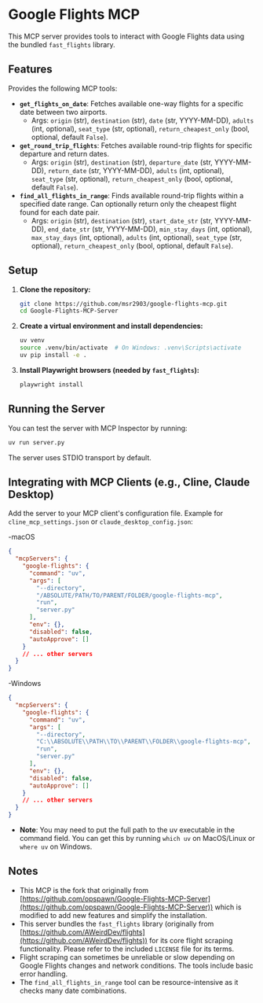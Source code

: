 # Google Flights MCP

This MCP server provides tools to interact with Google Flights data using the bundled `fast_flights` library.

## Features

Provides the following MCP tools:

*   **`get_flights_on_date`**: Fetches available one-way flights for a specific date between two airports.
    *   Args: `origin` (str), `destination` (str), `date` (str, YYYY-MM-DD), `adults` (int, optional), `seat_type` (str, optional), `return_cheapest_only` (bool, optional, default `False`).
*   **`get_round_trip_flights`**: Fetches available round-trip flights for specific departure and return dates.
    *   Args: `origin` (str), `destination` (str), `departure_date` (str, YYYY-MM-DD), `return_date` (str, YYYY-MM-DD), `adults` (int, optional), `seat_type` (str, optional), `return_cheapest_only` (bool, optional, default `False`).
*   **`find_all_flights_in_range`**: Finds available round-trip flights within a specified date range. Can optionally return only the cheapest flight found for each date pair.
    *   Args: `origin` (str), `destination` (str), `start_date_str` (str, YYYY-MM-DD), `end_date_str` (str, YYYY-MM-DD), `min_stay_days` (int, optional), `max_stay_days` (int, optional), `adults` (int, optional), `seat_type` (str, optional), `return_cheapest_only` (bool, optional, default `False`).

## Setup

1.  **Clone the repository:**
    ```bash
    git clone https://github.com/msr2903/google-flights-mcp.git
    cd Google-Flights-MCP-Server
    ```
2.  **Create a virtual environment and install dependencies:**
    ```bash
    uv venv
    source .venv/bin/activate  # On Windows: .venv\Scripts\activate
    uv pip install -e .
    ```
3.  **Install Playwright browsers (needed by `fast_flights`):**
    ```bash
    playwright install
    ```

## Running the Server

You can test the server with MCP Inspector by running:

```bash
uv run server.py
```

The server uses STDIO transport by default.

## Integrating with MCP Clients (e.g., Cline, Claude Desktop)

Add the server to your MCP client's configuration file. Example for `cline_mcp_settings.json` or `claude_desktop_config.json`:

-macOS
```json
{
  "mcpServers": {
    "google-flights": {
      "command": "uv",
      "args": [
        "--directory",
        "/ABSOLUTE/PATH/TO/PARENT/FOLDER/google-flights-mcp",
        "run",
        "server.py"
      ],
      "env": {},
      "disabled": false,
      "autoApprove": []
    }
    // ... other servers
  }
}
```
-Windows
```json
{
  "mcpServers": {
    "google-flights": {
      "command": "uv",
      "args": [
        "--directory",
        "C:\\ABSOLUTE\\PATH\\TO\\PARENT\\FOLDER\\google-flights-mcp",
        "run",
        "server.py"
      ],
      "env": {},
      "disabled": false,
      "autoApprove": []
    }
    // ... other servers
  }
}
```
 - **Note**: You may need to put the full path to the uv executable in the command field. You can get this by running `which uv` on MacOS/Linux or `where uv` on Windows.


## Notes

*   This MCP is the fork that originally from [https://github.com/opspawn/Google-Flights-MCP-Server](https://github.com/opspawn/Google-Flights-MCP-Server)) which is modified to add new features and simplify the installation.
*   This server bundles the `fast_flights` library (originally from [https://github.com/AWeirdDev/flights](https://github.com/AWeirdDev/flights)) for its core flight scraping functionality. Please refer to the included `LICENSE` file for its terms.
*   Flight scraping can sometimes be unreliable or slow depending on Google Flights changes and network conditions. The tools include basic error handling.
*   The `find_all_flights_in_range` tool can be resource-intensive as it checks many date combinations.
